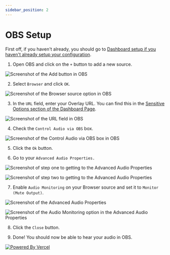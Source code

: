 ```yaml
---
sidebar_position: 2
---
```


# OBS Setup

First off, if you haven't already, you should go to [Dashboard setup if you haven't already setup your configuration](/getting-started/dashboard-setup).

1. Open OBS and click on the `+` button to add a new source.

![Screenshot of the Add button in OBS](/img/screenshots/obs-setup/add-button.png)

2. Select `Browser` and click `OK`.

![Screenshot of the Browser source option in OBS](/img/screenshots/obs-setup/browser.png)

3. In the `URL` field, enter your Overlay URL. You can find this in the
   [Sensitive Options section of the Dashboard Page](/getting-started/dashboard-setup#sensitive-info).

![Screenshot of the URL field in OBS](/img/screenshots/obs-setup/url.png)

4. Check the `Control Audio via OBS` box.

![Screenshot of the Control Audio via OBS box in OBS](/img/screenshots/obs-setup/control-audio.png)

5. Click the `Ok` button.

6. Go to your `Advanced Audio Properties.`

![Screenshot of step one to getting to the Advanced Audio Properties](/img/screenshots/obs-setup/step1-advanced.png)

![Screenshot of step two to getting to the Advanced Audio Properties](/img/screenshots/obs-setup/step2-advanced.png)

7. Enable `Audio Monitoring` on your Browser source and set it to `Monitor (Mute Output)`.

![Screenshot of the Advanced Audio Properties](/img/screenshots/obs-setup/advanced-audio.png)

![Screenshot of the Audio Monitoring option in the Advanced Audio Properties](/img/screenshots/obs-setup/audio-monitoring.png)

8. Click the `Close` button.

9. Done! You should now be able to hear your audio in OBS.

[![Powered By Vercel](/poweredbyvercel.svg)](https://vercel.com?utm_source=mmattDonk&utm_campaign=oss)
